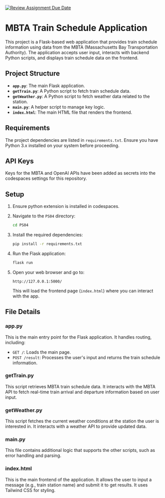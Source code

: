 [![Review Assignment Due Date](https://classroom.github.com/assets/deadline-readme-button-22041afd0340ce965d47ae6ef1cefeee28c7c493a6346c4f15d667ab976d596c.svg)](https://classroom.github.com/a/9wDnMTRl)

# MBTA Train Schedule Application

This project is a Flask-based web application that provides train schedule information using data from the MBTA (Massachusetts Bay Transportation Authority). The application accepts user input, interacts with backend Python scripts, and displays train schedule data on the frontend.

## Project Structure

- **`app.py`**: The main Flask application.
- **`getTrain.py`**: A Python script to fetch train schedule data.
- **`getWeather.py`**: A Python script to fetch weather data related to the station.
- **`main.py`**: A helper script to manage key logic.
- **`index.html`**: The main HTML file that renders the frontend.

## Requirements

The project dependencies are listed in `requirements.txt`. Ensure you have Python 3.x installed on your system before proceeding.

## API Keys

Keys for the MBTA and OpenAI APIs have been added as secrets into the codespaces settings for this repository.

## Setup

1. Ensure python extension is installed in codespaces.

2. Navigate to the `PS04` directory:

   ```bash
   cd PS04
   ```

3. Install the required dependencies:

   ```bash
   pip install -r requirements.txt
   ```

4. Run the Flask application:

   ```bash
   flask run
   ```

5. Open your web browser and go to:

   ```
   http://127.0.0.1:5000/
   ```

   This will load the frontend page (`index.html`) where you can interact with the app.

## File Details

### app.py

This is the main entry point for the Flask application. It handles routing, including:

- `GET /`: Loads the main page.
- `POST /result`: Processes the user's input and returns the train schedule information.

### getTrain.py

This script retrieves MBTA train schedule data. It interacts with the MBTA API to fetch real-time train arrival and departure information based on user input.

### getWeather.py

This script fetches the current weather conditions at the station the user is interested in. It interacts with a weather API to provide updated data.

### main.py

This file contains additional logic that supports the other scripts, such as error handling and parsing.

### index.html

This is the main frontend of the application. It allows the user to input a message (e.g., train station name) and submit it to get results. It uses Tailwind CSS for styling.
